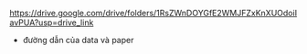 https://drive.google.com/drive/folders/1RsZWnDOYGfE2WMJFZxKnXUOdoiIavPUA?usp=drive_link
-  đường dẫn của data và paper
